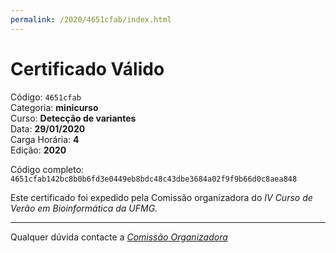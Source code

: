 ```yaml
---
permalink: /2020/4651cfab/index.html
---
```


# Certificado Válido

Código: `4651cfab`<br>
Categoria: **minicurso**<br>
Curso: **Detecção de variantes**<br>
Data: **29/01/2020**<br>
Carga Horária: **4**<br>
Edição: **2020**<br>


Código completo: `4651cfab142bc8b0b6fd3e0449eb8bdc48c43dbe3684a02f9f9b66d0c8aea848`


Este certificado foi expedido pela Comissão organizadora do *IV Curso de Verão em Bioinformática da UFMG*.

----

Qualquer dúvida contacte a [_Comissão Organizadora_](<mailto:cursobioinfoufmg@gmail.com$subject=[Certificados]>)

